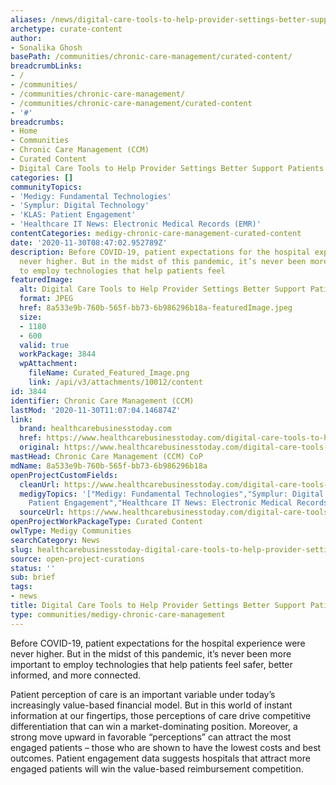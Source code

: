 ```yaml
---
aliases: /news/digital-care-tools-to-help-provider-settings-better-support-patients
archetype: curate-content
author:
- Sonalika Ghosh
basePath: /communities/chronic-care-management/curated-content/
breadcrumbLinks:
- /
- /communities/
- /communities/chronic-care-management/
- /communities/chronic-care-management/curated-content
- '#'
breadcrumbs:
- Home
- Communities
- Chronic Care Management (CCM)
- Curated Content
- Digital Care Tools to Help Provider Settings Better Support Patients
categories: []
communityTopics:
- 'Medigy: Fundamental Technologies'
- 'Symplur: Digital Technology'
- 'KLAS: Patient Engagement'
- 'Healthcare IT News: Electronic Medical Records (EMR)'
contentCategories: medigy-chronic-care-management-curated-content
date: '2020-11-30T08:47:02.952789Z'
description: Before COVID-19, patient expectations for the hospital experience were
  never higher. But in the midst of this pandemic, it’s never been more important
  to employ technologies that help patients feel
featuredImage:
  alt: Digital Care Tools to Help Provider Settings Better Support Patients
  format: JPEG
  href: 8a533e9b-760b-565f-bb73-6b986296b18a-featuredImage.jpeg
  size:
  - 1180
  - 600
  valid: true
  workPackage: 3844
  wpAttachment:
    fileName: Curated_Featured_Image.png
    link: /api/v3/attachments/10012/content
id: 3844
identifier: Chronic Care Management (CCM)
lastMod: '2020-11-30T11:07:04.146874Z'
link:
  brand: healthcarebusinesstoday.com
  href: https://www.healthcarebusinesstoday.com/digital-care-tools-to-help-provider-settings-better-support-patients/
  original: https://www.healthcarebusinesstoday.com/digital-care-tools-to-help-provider-settings-better-support-patients/
mastHead: Chronic Care Management (CCM) CoP
mdName: 8a533e9b-760b-565f-bb73-6b986296b18a
openProjectCustomFields:
  cleanUrl: https://www.healthcarebusinesstoday.com/digital-care-tools-to-help-provider-settings-better-support-patients/
  medigyTopics: '["Medigy: Fundamental Technologies","Symplur: Digital Technology","KLAS:
    Patient Engagement","Healthcare IT News: Electronic Medical Records (EMR)"]'
  sourceUrl: https://www.healthcarebusinesstoday.com/digital-care-tools-to-help-provider-settings-better-support-patients/
openProjectWorkPackageType: Curated Content
owlType: Medigy Communities
searchCategory: News
slug: healthcarebusinesstoday-digital-care-tools-to-help-provider-settings-better-support-patients
source: open-project-curations
status: ''
sub: brief
tags:
- news
title: Digital Care Tools to Help Provider Settings Better Support Patients
type: communities/medigy-chronic-care-management
---
```


<p>Before COVID-19, patient expectations for the hospital experience were never higher. But in the midst of this pandemic, it’s never been more important to employ technologies that help patients feel safer, better informed, and more connected.</p><p>Patient perception of care is an important variable under today’s increasingly value-based financial model. But in this world of instant information at our fingertips, those perceptions of care drive competitive differentiation that can win a market-dominating position. Moreover, a strong move upward in&nbsp;favorable “perceptions” can attract the most engaged patients – those who are shown to have the lowest costs and best outcomes. Patient engagement data suggests hospitals that attract more engaged patients will win the value-based reimbursement competition.&nbsp;</p>